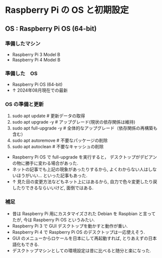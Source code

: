 # Raspberry Pi の OS と初期設定
## OS : Raspberry Pi OS (64-bit)

### 準備したマシン
+ Raspberry Pi 3 Model B
+ Raspberry Pi 4 Model B

### 準備した　OS
+ Raspberry Pi OS (64-bit)
+ ↑ 2024年08月現在での最新

### OS の準備と更新
1. sudo apt update            # 更新データの取得
2. sudo apt upgrade -y        # アップグレード(現状の依存関係は維持)
3. sudo apt full-upgrade -y   # 全体的なアップグレード（依存関係の再構築も含む）
4. sudo apt autoremove        # 不要なパッケージの削除
5. sudo apt autoclean         # 不要なキャッシュの削除

+ Raspberry Pi OS で full-upgrade を実行すると， デスクトップがデビアンの物に勝手に変わる場合があった.
+ ネットの記事でも上記の現象があったりするから, よくわからない人はしないほうがいい... といった記事もあった.
+ ↑ 見た目の変更方法などもネット上にはあるから, 自力で色々変更したり戻したりできるならいいけど, 面倒ではある.

### 補足
+ 昔は Raspberry Pi 用にカスタマイズされた Debian を Raspbian と言ってたが, 今は Raspberry Pi OS というみたい. 
+ Raspberry Pi 3 で GUI デスクトップを動かすと動作が重い.
+ Raspberry Pi 4 で Raspberry Pi OS のデスクトップは一応使えそう.
+ GUI のメニューからロケールを日本にして再起動すれば, とりあえずの日本語化もできる.
+ デスクトップマシンとしての環境設定は昔に比べると随分と楽になった.
  
